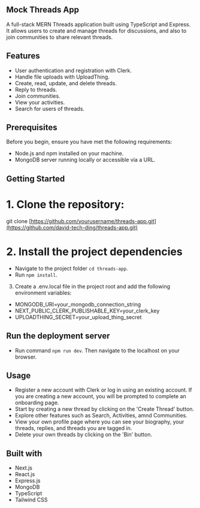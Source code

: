 ## Mock Threads App

A full-stack MERN Threads application built using TypeScript and Express. It allows users to create and manage threads for discussions, and also to join communities to share relevant threads.

## Features

- User authentication and registration with Clerk.
- Handle file uploads with UploadThing.
- Create, read, update, and delete threads.
- Reply to threads.
- Join communities.
- View your activities.
- Search for users of threads.

## Prerequisites

Before you begin, ensure you have met the following requirements:

- Node.js and npm installed on your machine.
- MongoDB server running locally or accessible via a URL.

## Getting Started

# 1. Clone the repository:

   git clone [https://github.com/yourusername/threads-app.git](https://github.com/david-tech-ding/threads-app.git)

# 2. Install the project dependencies

- Navigate to the project folder `cd threads-app`.
- Run `npm install`.

3. Create a .env.local file in the project root and add the following environment variables:

- MONGODB_URI=your_mongodb_connection_string
- NEXT_PUBLIC_CLERK_PUBLISHABLE_KEY=your_clerk_key
- UPLOADTHING_SECRET=your_upload_thing_secret

## Run the deployment server

- Run command `npm run dev`. Then navigate to the localhost on your browser.
  
## Usage

- Register a new account with Clerk or log in using an existing account. If you are creating a new account, you will be prompted to complete an onboarding page.
- Start by creating a new thread by clicking on the 'Create Thread' button.
- Explore other features such as Search, Activities, amnd Communities.
- View your own profile page where you can see your biography, your threads, replies, and threads you are tagged in.
- Delete your own threads by clicking on the 'Bin' button.

## Built with
- Next.js
- React.js
- Express.js
- MongoDB
- TypeScript
- Tailwind CSS
